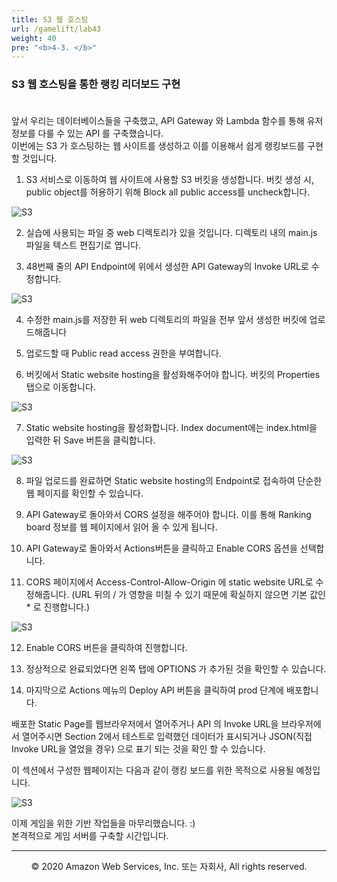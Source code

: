 ```yaml
---
title: S3 웹 호스팅
url: /gamelift/lab43
weight: 40
pre: "<b>4-3. </b>"
---
```


### S3 웹 호스팅을 통한 랭킹 리더보드 구현 <br/><br/>

앞서 우리는 데이터베이스들을 구축했고, API Gateway 와 Lambda 함수를 통해 유저 정보를 다룰 수 있는 API 를 구축했습니다.    
이번에는 S3 가 호스팅하는 웹 사이트를 생성하고 이를 이용해서 쉽게 랭킹보드를 구현할 것입니다.

1. S3 서비스로 이동하여 웹 사이트에 사용할 S3 버킷을 생성합니다. 버킷 생성 시, public object를 허용하기 위해 Block all public access를 uncheck합니다.

![S3](../../images/gamelift/lab43/S3-1.png)

2. 실습에 사용되는 파일 중 web 디렉토리가 있을 것입니다. 디렉토리 내의 main.js 파일을 텍스트 편집기로 엽니다.

3. 48번째 줄의 API Endpoint에 위에서 생성한 API Gateway의 Invoke URL로 수정합니다.

![S3](../../images/gamelift/lab43/S3-2.png)

4. 수정한 main.js를 저장한 뒤 web 디렉토리의 파일을 전부 앞서 생성한 버킷에 업로드해줍니다

5. 업로드할 때 Public read access 권한을 부여합니다.

6. 버킷에서 Static website hosting을 활성화해주어야 합니다. 버킷의 Properties 탭으로 이동합니다.

![S3](../../images/gamelift/lab43/S3-3.png)

7. Static website hosting을 활성화합니다. Index document에는 index.html을 입력한 뒤 Save 버튼을 클릭합니다.

![S3](../../images/gamelift/lab43/S3-4.png)

8. 파일 업로드를 완료하면 Static website hosting의 Endpoint로 접속하여 단순한 웹 페이지를 확인할 수 있습니다.

9. API Gateway로 돌아와서 CORS 설정을 해주어야 합니다. 이를 통해 Ranking board 정보를 웹 페이지에서 읽어 올 수 있게 됩니다.

10. API Gateway로 돌아와서 Actions버튼을 클릭하고 Enable CORS 옵션을 선택합니다.

11. CORS 페이지에서 Access-Control-Allow-Origin 에 static website URL로 수정해줍니다.
(URL 뒤의 / 가 영향을 미칠 수 있기 때문에 확실하지 않으면 기본 값인 * 로 진행합니다.)

![S3](../../images/gamelift/lab43/S3-5.png)

12. Enable CORS 버튼을 클릭하여 진행합니다.

13. 정상적으로 완료되었다면 왼쪽 탭에 OPTIONS 가 추가된 것을 확인할 수 있습니다.

14. 마지막으로 Actions 메뉴의 Deploy API 버튼을 클릭하여 prod 단계에 배포합니다.

배포한 Static Page를 웹브라우저에서 열어주거나 API 의 Invoke URL을 브라우저에서 열어주시면 Section 2에서 테스트로 입력했던 데이터가 표시되거나 JSON(직접 Invoke URL을 열었을 경우) 으로 표기 되는 것을 확인 할 수 있습니다. 

이 섹션에서 구성한 웹페이지는 다음과 같이 랭킹 보드를 위한 목적으로 사용될 예정입니다.

![S3](../../images/gamelift/lab43/S3-6.png)

이제 게임을 위한 기반 작업들을 마무리했습니다. :)    
본격적으로 게임 서버를 구축할 시간입니다.

---
<p align="center">
© 2020 Amazon Web Services, Inc. 또는 자회사, All rights reserved.
</p>

